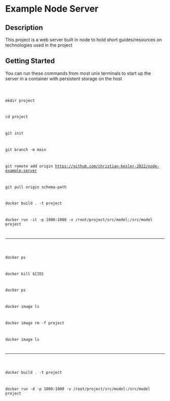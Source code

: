 <h1>Example Node Server</h1>

<h2>Description</h2>
<p>This project is a web server built in node to hold short guides/resources on technologies used in the project</p>
<h2>Getting Started</h2>
<p>You can run these commands from most unix terminals to start up the server in a container with persistent storage on the host</p>

<code>

mkdir project

cd project

git init

git branch -m main

git remote add origin https://github.com/christian-kesler-2022/node-example-server

git pull origin schema-path

docker build . -t project

docker run -it -p 1000:1000 -v /root/project/src/model:/src/model project

<hr>

docker ps

docker kill ${ID}

docker ps

docker image ls

docker image rm -f project

docker image ls

<hr>

docker build . -t project

docker run -d -p 1000:1000 -v /root/project/src/model:/src/model project

</code>
